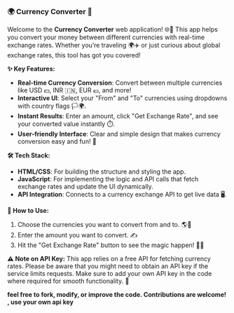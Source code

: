 ### 🌍 Currency Converter 💱

Welcome to the **Currency Converter** web application! 🌐💸 This app helps you convert your money between different currencies with real-time exchange rates. Whether you’re traveling 🌍✈️ or just curious about global exchange rates, this tool has got you covered! 

**✨ Key Features:**
- **Real-time Currency Conversion**: Convert between multiple currencies like USD 💵, INR 🇮🇳, EUR 💶, and more!
- **Interactive UI**: Select your "From" and "To" currencies using dropdowns with country flags 🏳️‍🌍.
- **Instant Results**: Enter an amount, click "Get Exchange Rate", and see your converted value instantly ⏱️.
- **User-friendly Interface**: Clear and simple design that makes currency conversion easy and fun! 🎉

**🛠️ Tech Stack:**
- **HTML/CSS**: For building the structure and styling the app.
- **JavaScript**: For implementing the logic and API calls that fetch exchange rates and update the UI dynamically.
- **API Integration**: Connects to a currency exchange API to get live data 🖥️.

**🚀 How to Use:**
1. Choose the currencies you want to convert from and to. 🌎💱
2. Enter the amount you want to convert. ✍️
3. Hit the "Get Exchange Rate" button to see the magic happen! 🎩✨

**⚠️ Note on API Key:**
This app relies on a free API for fetching currency rates. Please be aware that you might need to obtain an API key if the service limits requests. Make sure to add your own API key in the code where required for smooth functionality. 🔑

**feel free to fork, modify, or improve the code. Contributions are welcome! , use your own api key**

